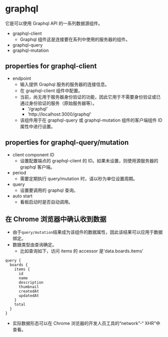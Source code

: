# graphql

它是可以使用 Graphql API 的一系列数据源组件。

- graphql-client
  - Graphql 组件这是连接要在系列中使用的服务器的组件。
- graphql-query
- graphql-mutation

## properties for graphql-client

- endpoint
  - 输入提供 Graphql 服务的服务器的连接信息。
  - 在 graphql-client 组件中配置。
  - 当前，尚无用于服务器身份验证的功能，因此它用于不需要身份验证或已通过身份验证的服务（原始服务器等）。
    - '/graphql'
    - 'http://localhost:3000/graphql'
  - 该组件用于在 graphql-query 或 graphql-mutation 组件的客户端组件 ID 属性中进行设置。

## properties for graphql-query/mutation

- client component ID
  - 设置配置端点的 graphql-client 的 ID。如果未设置，则使用源服务器的 graphql 客户端。
- period
  - 需要定期执行 query/mutation 时，请以秒为单位设置周期。
- query
  - 设置要调用的 graphql 查询。
- auto start
  - 看板启动时是否自动调用。

## 在 Chrome 浏览器中确认收到数据

- 由于`query/mutation`结果成为该组件的数据属性，因此该结果可以应用于数据绑定。
- 数据类型由查询确定。
  - 比如查询如下，访问 items 的 accessor 是'data.boards.items'

```
query {
  boards {
    items {
      id
      name
      description
      thumbnail
      createdAt
      updatedAt
    }
    total
  }
}
```

- 实际数据形态可以在 Chrome 浏览器的开发人员工具的“network”-“ XHR”中查看。
